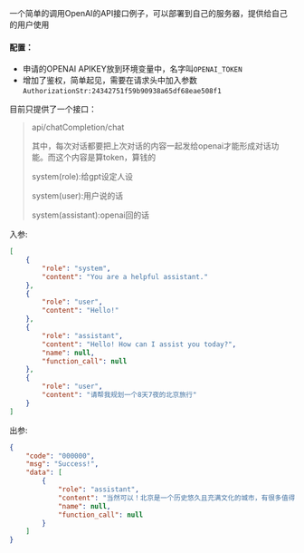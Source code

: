 一个简单的调用OpenAI的API接口例子，可以部署到自己的服务器，提供给自己的用户使用

#### 配置：

* 申请的OPENAI APIKEY放到环境变量中，名字叫`OPENAI_TOKEN`
* 增加了鉴权，简单起见，需要在请求头中加入参数`AuthorizationStr:24342751f59b90938a65df68eae508f1`

目前只提供了一个接口：

> api/chatCompletion/chat 
> 
> 其中，每次对话都要把上次对话的内容一起发给openai才能形成对话功能。而这个内容是算token，算钱的
> 
> system(role):给gpt设定人设
> 
> system(user):用户说的话
> 
> system(assistant):openai回的话

入参:

```json
[
    {
        "role": "system",
        "content": "You are a helpful assistant."
    },
    {
        "role": "user",
        "content": "Hello!"
    },
    {
        "role": "assistant",
        "content": "Hello! How can I assist you today?",
        "name": null,
        "function_call": null
    },
    {
        "role": "user",
        "content": "请帮我规划一个8天7夜的北京旅行"
    }
]
```

出参:

```json
{
    "code": "000000",
    "msg": "Success!",
    "data": [
        {
            "role": "assistant",
            "content": "当然可以！北京是一个历史悠久且充满文化的城市，有很多值得游览的地方。以下是一个8天7夜的北京旅行规划：\n\n第1天：抵达北京\n- 抵达北京并入住酒店\n- 可以选择在酒店附近的街道上漫步，体验北京的夜生活\n\n第2天：天安门广场和故宫\n- 早上参观天安门广场，欣赏广场的雄伟景色\n- 参观故宫，探索这座中国古代皇宫的壮丽建筑和珍宝\n\n第3天：长城和颐和园\n- 前往八达岭长城，这是中国最有名的长城之一，可以在上面徒步并欣赏美丽的景色\n- 下午参观颐和园，这是一座皇家园林，有着精美的建筑和宽广的湖泊\n\n第4天：北京胡同和后海\n- 体验老北京的文化氛围，游览南锣鼓巷和什刹海附近的胡同\n- 在后海区域欣赏风景，尝试当地的小吃和手工艺品\n\n第5天：圆明园和中央电视塔\n- 参观圆明园遗址公园，了解曾经被烧毁后的恢复工程\n- 下午登上中央电视塔，俯瞰整个北京市景并欣赏美丽的日落\n\n第6天：中国国家博物馆和798艺术区\n- 上午参观中国国家博物馆，了解中国悠久的历史和文化\n- 下午前往798艺术区，欣赏当代艺术和文化创意作品\n\n第7天：颐堤港和天坛\n- 在颐堤港附近漫步，欣赏美丽的景色和运河风光\n- 参观天坛，这是一座古老的祭天场所，有着精美的建筑和园林\n\n第8天：自由活动和离开\n- 您可以根据自己的兴趣安排自由活动\n- 根据航班时间离开北京\n\n请注意，这只是一个大致的旅行规划，您可以根据自己的喜好和时间进行调整。另外，为了节省时间，您可以提前购买一些景点的门票或预订导游服务。祝您在北京旅行愉快！",
            "name": null,
            "function_call": null
        }
    ]
}
```